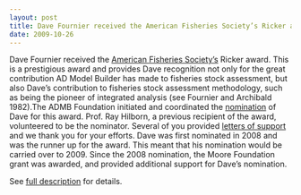 ```yaml
---
layout: post
title: Dave Fournier received the American Fisheries Society’s Ricker award 
date: 2009-10-26
---
```


Dave Fournier received the [American Fisheries Society’s](http://fisheries.org/) Ricker award. This is a prestigious award and provides Dave recognition not only for the great contribution AD Model Builder has made to fisheries stock assessment, but also Dave’s contribution to fisheries stock assessment methodology, such as being the pioneer of integrated analysis (see Fournier and Archibald 1982).The ADMB Foundation initiated and coordinated the [nomination](/support-letters/Fournier-Nomination-Final.pdf) of Dave for this award. Prof. Ray Hilborn, a previous recipient of the award, volunteered to be the nominator. Several of you provided [letters of support](/support-letters/) and we thank you for your efforts.
Dave was first nominated in 2008 and was the runner up for the award.    This meant that his nomination would be carried over to 2009. Since the 2008 nomination, the Moore Foundation grant was awarded, and provided additional support for Dave’s nomination.

See [full description](http://admb-foundation.org/?page_id=19) for details.

